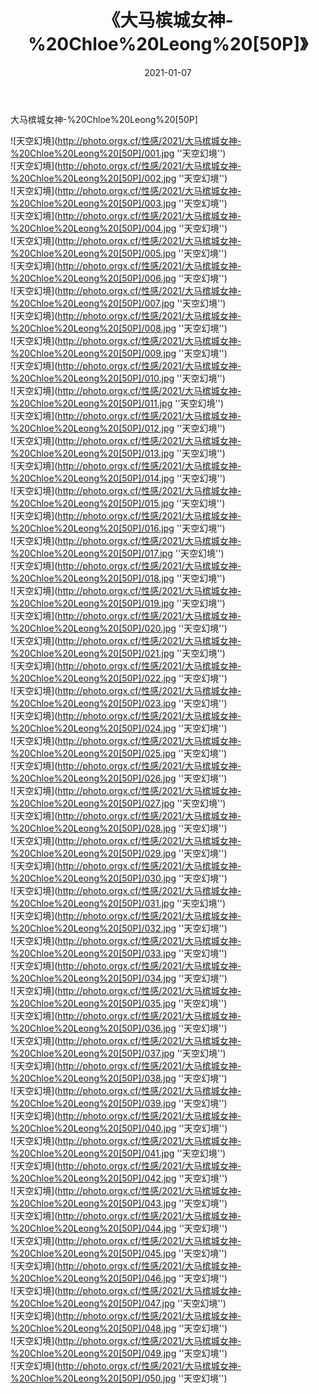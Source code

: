 ﻿---
layout: post
title: 《大马槟城女神-%20Chloe%20Leong%20[50P]》
date: 2021-01-07
img: http://photo.orgx.cf/性感/2021/大马槟城女神-%20Chloe%20Leong%20[50P]/000.jpg
tags: [美女,性感,泳衣]
---

大马槟城女神-%20Chloe%20Leong%20[50P]



![天空幻境](http://photo.orgx.cf/性感/2021/大马槟城女神-%20Chloe%20Leong%20[50P]/001.jpg ''天空幻境'')<br>
![天空幻境](http://photo.orgx.cf/性感/2021/大马槟城女神-%20Chloe%20Leong%20[50P]/002.jpg ''天空幻境'')<br>
![天空幻境](http://photo.orgx.cf/性感/2021/大马槟城女神-%20Chloe%20Leong%20[50P]/003.jpg ''天空幻境'')<br>
![天空幻境](http://photo.orgx.cf/性感/2021/大马槟城女神-%20Chloe%20Leong%20[50P]/004.jpg ''天空幻境'')<br>
![天空幻境](http://photo.orgx.cf/性感/2021/大马槟城女神-%20Chloe%20Leong%20[50P]/005.jpg ''天空幻境'')<br>
![天空幻境](http://photo.orgx.cf/性感/2021/大马槟城女神-%20Chloe%20Leong%20[50P]/006.jpg ''天空幻境'')<br>
![天空幻境](http://photo.orgx.cf/性感/2021/大马槟城女神-%20Chloe%20Leong%20[50P]/007.jpg ''天空幻境'')<br>
![天空幻境](http://photo.orgx.cf/性感/2021/大马槟城女神-%20Chloe%20Leong%20[50P]/008.jpg ''天空幻境'')<br>
![天空幻境](http://photo.orgx.cf/性感/2021/大马槟城女神-%20Chloe%20Leong%20[50P]/009.jpg ''天空幻境'')<br>
![天空幻境](http://photo.orgx.cf/性感/2021/大马槟城女神-%20Chloe%20Leong%20[50P]/010.jpg ''天空幻境'')<br>
![天空幻境](http://photo.orgx.cf/性感/2021/大马槟城女神-%20Chloe%20Leong%20[50P]/011.jpg ''天空幻境'')<br>
![天空幻境](http://photo.orgx.cf/性感/2021/大马槟城女神-%20Chloe%20Leong%20[50P]/012.jpg ''天空幻境'')<br>
![天空幻境](http://photo.orgx.cf/性感/2021/大马槟城女神-%20Chloe%20Leong%20[50P]/013.jpg ''天空幻境'')<br>
![天空幻境](http://photo.orgx.cf/性感/2021/大马槟城女神-%20Chloe%20Leong%20[50P]/014.jpg ''天空幻境'')<br>
![天空幻境](http://photo.orgx.cf/性感/2021/大马槟城女神-%20Chloe%20Leong%20[50P]/015.jpg ''天空幻境'')<br>
![天空幻境](http://photo.orgx.cf/性感/2021/大马槟城女神-%20Chloe%20Leong%20[50P]/016.jpg ''天空幻境'')<br>
![天空幻境](http://photo.orgx.cf/性感/2021/大马槟城女神-%20Chloe%20Leong%20[50P]/017.jpg ''天空幻境'')<br>
![天空幻境](http://photo.orgx.cf/性感/2021/大马槟城女神-%20Chloe%20Leong%20[50P]/018.jpg ''天空幻境'')<br>
![天空幻境](http://photo.orgx.cf/性感/2021/大马槟城女神-%20Chloe%20Leong%20[50P]/019.jpg ''天空幻境'')<br>
![天空幻境](http://photo.orgx.cf/性感/2021/大马槟城女神-%20Chloe%20Leong%20[50P]/020.jpg ''天空幻境'')<br>
![天空幻境](http://photo.orgx.cf/性感/2021/大马槟城女神-%20Chloe%20Leong%20[50P]/021.jpg ''天空幻境'')<br>
![天空幻境](http://photo.orgx.cf/性感/2021/大马槟城女神-%20Chloe%20Leong%20[50P]/022.jpg ''天空幻境'')<br>
![天空幻境](http://photo.orgx.cf/性感/2021/大马槟城女神-%20Chloe%20Leong%20[50P]/023.jpg ''天空幻境'')<br>
![天空幻境](http://photo.orgx.cf/性感/2021/大马槟城女神-%20Chloe%20Leong%20[50P]/024.jpg ''天空幻境'')<br>
![天空幻境](http://photo.orgx.cf/性感/2021/大马槟城女神-%20Chloe%20Leong%20[50P]/025.jpg ''天空幻境'')<br>
![天空幻境](http://photo.orgx.cf/性感/2021/大马槟城女神-%20Chloe%20Leong%20[50P]/026.jpg ''天空幻境'')<br>
![天空幻境](http://photo.orgx.cf/性感/2021/大马槟城女神-%20Chloe%20Leong%20[50P]/027.jpg ''天空幻境'')<br>
![天空幻境](http://photo.orgx.cf/性感/2021/大马槟城女神-%20Chloe%20Leong%20[50P]/028.jpg ''天空幻境'')<br>
![天空幻境](http://photo.orgx.cf/性感/2021/大马槟城女神-%20Chloe%20Leong%20[50P]/029.jpg ''天空幻境'')<br>
![天空幻境](http://photo.orgx.cf/性感/2021/大马槟城女神-%20Chloe%20Leong%20[50P]/030.jpg ''天空幻境'')<br>
![天空幻境](http://photo.orgx.cf/性感/2021/大马槟城女神-%20Chloe%20Leong%20[50P]/031.jpg ''天空幻境'')<br>
![天空幻境](http://photo.orgx.cf/性感/2021/大马槟城女神-%20Chloe%20Leong%20[50P]/032.jpg ''天空幻境'')<br>
![天空幻境](http://photo.orgx.cf/性感/2021/大马槟城女神-%20Chloe%20Leong%20[50P]/033.jpg ''天空幻境'')<br>
![天空幻境](http://photo.orgx.cf/性感/2021/大马槟城女神-%20Chloe%20Leong%20[50P]/034.jpg ''天空幻境'')<br>
![天空幻境](http://photo.orgx.cf/性感/2021/大马槟城女神-%20Chloe%20Leong%20[50P]/035.jpg ''天空幻境'')<br>
![天空幻境](http://photo.orgx.cf/性感/2021/大马槟城女神-%20Chloe%20Leong%20[50P]/036.jpg ''天空幻境'')<br>
![天空幻境](http://photo.orgx.cf/性感/2021/大马槟城女神-%20Chloe%20Leong%20[50P]/037.jpg ''天空幻境'')<br>
![天空幻境](http://photo.orgx.cf/性感/2021/大马槟城女神-%20Chloe%20Leong%20[50P]/038.jpg ''天空幻境'')<br>
![天空幻境](http://photo.orgx.cf/性感/2021/大马槟城女神-%20Chloe%20Leong%20[50P]/039.jpg ''天空幻境'')<br>
![天空幻境](http://photo.orgx.cf/性感/2021/大马槟城女神-%20Chloe%20Leong%20[50P]/040.jpg ''天空幻境'')<br>
![天空幻境](http://photo.orgx.cf/性感/2021/大马槟城女神-%20Chloe%20Leong%20[50P]/041.jpg ''天空幻境'')<br>
![天空幻境](http://photo.orgx.cf/性感/2021/大马槟城女神-%20Chloe%20Leong%20[50P]/042.jpg ''天空幻境'')<br>
![天空幻境](http://photo.orgx.cf/性感/2021/大马槟城女神-%20Chloe%20Leong%20[50P]/043.jpg ''天空幻境'')<br>
![天空幻境](http://photo.orgx.cf/性感/2021/大马槟城女神-%20Chloe%20Leong%20[50P]/044.jpg ''天空幻境'')<br>
![天空幻境](http://photo.orgx.cf/性感/2021/大马槟城女神-%20Chloe%20Leong%20[50P]/045.jpg ''天空幻境'')<br>
![天空幻境](http://photo.orgx.cf/性感/2021/大马槟城女神-%20Chloe%20Leong%20[50P]/046.jpg ''天空幻境'')<br>
![天空幻境](http://photo.orgx.cf/性感/2021/大马槟城女神-%20Chloe%20Leong%20[50P]/047.jpg ''天空幻境'')<br>
![天空幻境](http://photo.orgx.cf/性感/2021/大马槟城女神-%20Chloe%20Leong%20[50P]/048.jpg ''天空幻境'')<br>
![天空幻境](http://photo.orgx.cf/性感/2021/大马槟城女神-%20Chloe%20Leong%20[50P]/049.jpg ''天空幻境'')<br>
![天空幻境](http://photo.orgx.cf/性感/2021/大马槟城女神-%20Chloe%20Leong%20[50P]/050.jpg ''天空幻境'')<br>